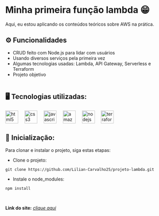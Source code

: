 # Minha primeira função lambda 😁
Aqui, eu estou aplicando os conteúdos teóricos sobre AWS na prática.

## ⚙ Funcionalidades 
- CRUD feito com Node.js para lidar com usuários<br>
- Usando diversos serviços pela primeira vez <br>
- Algumas tecnologias usadas: Lambda, API Gateway, Serverless e Terraform  <br>
- Projeto objetivo <br><br>

## 🖥️ Tecnologias utilizadas:<br>
###
<div align="left">
  <img src="https://cdn.jsdelivr.net/gh/devicons/devicon/icons/html5/html5-original.svg" height="40" alt="html5 logo"  />
  <img width="12" />
  <img src="https://cdn.jsdelivr.net/gh/devicons/devicon/icons/css3/css3-original.svg" height="40" alt="css3 logo"  />
  <img width="12" />
  <img src="https://cdn.jsdelivr.net/gh/devicons/devicon/icons/javascript/javascript-original.svg" height="40" alt="javascript logo"  />
  <img width="12" />
  <img src="https://cdn.jsdelivr.net/gh/devicons/devicon/icons/amazonwebservices/amazonwebservices-line-wordmark.svg" height="40" alt="amazonwebservices logo"  />
  <img width="12" />
  <img src="https://cdn.jsdelivr.net/gh/devicons/devicon/icons/nodejs/nodejs-original.svg" height="40" alt="nodejs logo"  />
  <img width="12" />
  <img src="https://cdn.jsdelivr.net/gh/devicons/devicon/icons/terraform/terraform-original.svg" height="40" alt="terraform logo"  />
</div>

###

<h2> 🚀 Inicialização:</h2>
   <p>
      Para clonar e instalar o projeto, siga estas etapas:
   </p>

- Clone o projeto:
```
git clone https://github.com/Lilian-Carvalho25/projeto-lambda.git
```
- Instale o node_modules:
```
npm install
```

<br/>

**Link do site:** <i>[clique aqui](https://lilian-carvalho25.github.io/projeto-lambda/) <br>
